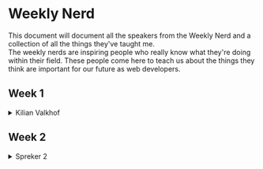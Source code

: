 # Weekly Nerd

This document will document all the speakers from the Weekly Nerd and a collection of all the things they've taught me.
<br>
The weekly nerds are inspiring people who really know what they're doing within their field. These people come here to teach us about the things they think are important for our future as web developers.

## Week 1

<details>
  <summary>Kilian Valkhof</summary>
  <h2>07/02/2024</h2>

  ### Stop using JS for that
  Kilian Valkhof is the creator of Polypane, a browser specifically made for developers. It contains multiple amazing features for the people that design the web. He was the first person to do the Weekly nerd for us. He started things off expaining a bit about himself and then he started showing us multiple things you can do with css these days. There were a lot of things i never knew or knew little about. This really fascinated me to the point where i sat throught the whole 2 hours of lecture without even thinking about it. I believe these types of lessons should be given more at this school.


<details>
    <summary>Some of the things he talked about was:</summary>

#### Intro

At the start he explained that you should only use the least powerful tool to get what you want. Meaning that if something can be done in css, dont use js for it.

#### Accesibility

For accesibility he talked about the :focus-visible sub-class. and using outline-color: transparent; instead of outline: none;

#### Input Switch

Kilian talked about the Switch attribute that only safari users can see. It works like a checkbox that you can make look like a switch
This is done in the browser so its faster and lighter.

``` html
<input type="checkbox" switch/>
```

#### Details / Summary

Details / Summary's are things i never knew existed and would have made my life a lot easier had i known about them before. It's basically an easy way to make a dropdown that you can style a bit.

``` html
<details>
    <summary>This is the title</summary>
    <p>This text is only seen when you have clicked the summary.</p>
</details>
```

#### Dialog

The Dialog element is a new way to make modal popup's. It works better than regular javascript modal's since the javascript in the background can keep running with the dialog element.

``` html
<dialog>
    <form>
        <h1>Titel of modal</h1>
        <button type="submit">Continue button</button>
    </form>
</dialog>
```

#### Container Queries

Container Queries is something i already knew before this lecture. you can use them to manipulate elements based on the width of another element.
<br>
In essence its just like a Media Query for elements instead of screen width

``` css

.post {
  container-type: inline-size;
}

/* Default heading styles for the card title */
.card h2 {
  font-size: 1em;
}

/* If the container is larger than 700px */
@container (min-width: 700px) {
  .card h2 {
    font-size: 2em;
  }
}

```

#### :has

:has is the most promising thing we talked about in my opinion, This pseudo element can be described as the If - else of css. You can use it to check another element for something.
<br>
In this code snippet below it is explained roughly, You can check if an elemant has a pseudoclass or a class or anything you can check in css. And do something to target element when it does.
<br>
You can also use it to check an element's children and do something when they do. So now you don't need javascript to check things like that anymore

``` css
.element:has(#element:checked) targetelement {
  margin-bottom: 0;
}

h1:has(+ p) {
  margin-bottom: 0;
}

```

#### Field sizing

Field sizing is quite simple. Its used to make the input and textfield elements scale according to the text that is input into it.

``` css
input {
  field-sizing: content;
}
```

#### Masonry Layout

Masonry layout is as of now a part of the grid type. You can make elements automatically fit into a masonry layout using this.

``` css
.container {
  display: grid;
  gap: 10px;
  grid-template-columns: repeat(auto-fill, minmax(120px, 1fr));
  grid-template-rows: masonry;
}
```


#### Selectlist

A selectlist is a new element that as of now only works in chrome experimental mode. In essence it's just a dropdown element.

``` html
<selectlist>
    <option>
    <option>
    <option>
</selectlist>
```


#### Scroll-driven-animations

The last thing we talked about was Scroll-driven-animations. These are animations that are connected to your scroll position, You can use them to for example make a carousel work easier with less javascript.


``` css
@keyframes spin {
  to {
    transform: rotateY(5turn);
  }
}

@media (prefers-reduced-motion: no-preference) {
  div {
    animation: spin 5s ease infinite;
  }
}

/* ------------------------------------------------------- */

@media (prefers-reduced-motion: no-preference) {
  @supports (animation-timeline: scroll()) {
    div {
      animation: spin linear both;
      animation-timeline: scroll();
    } 
  }
}
```

</details>
<br>
<details>
    <summary>Summary</summary>

#### Quick summary
A quick summary would be that technology is ever improving, So you shouldn't get stuck in old habits, when there are new ways of doing it better. Like kilian said: 
> Once you learn something, You won't learn it again. - Kilian Valkhof

#### My use of this lecture
There are already some things i have implemented from this lecture. Like the details and summary. But i plan on using a lot more i learned in this lecture. I believe keeping up to date with the latest in html css and javascript is important to all developers.

</details>

</details>

## Week 2

<details>
    <summary>Spreker 2</summary>
</details>